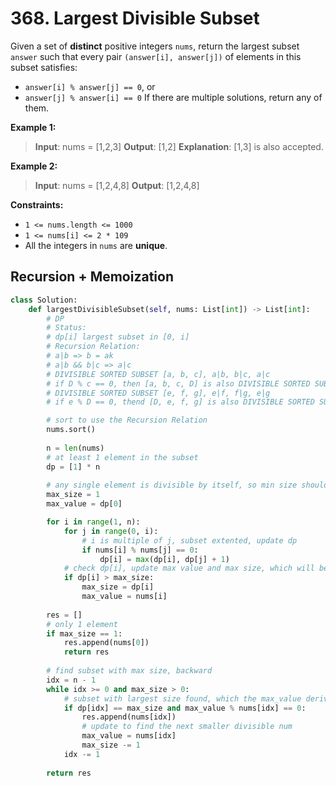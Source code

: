 # 368. Largest Divisible Subset

Given a set of **distinct** positive integers `nums`, return the largest subset `answer` such that every pair `(answer[i], answer[j])` of elements in this subset satisfies:

* `answer[i] % answer[j] == 0`, or
* `answer[j] % answer[i] == 0`
If there are multiple solutions, return any of them.


**Example 1:**

>**Input**: nums = [1,2,3]
**Output**: [1,2]
**Explanation**: [1,3] is also accepted.


**Example 2:**

>**Input**: nums = [1,2,4,8]
**Output**: [1,2,4,8]
 

**Constraints:**

* `1 <= nums.length <= 1000`
* `1 <= nums[i] <= 2 * 109`
* All the integers in `nums` are **unique**.


## Recursion + Memoization

```python
class Solution:
    def largestDivisibleSubset(self, nums: List[int]) -> List[int]:
        # DP
        # Status: 
        # dp[i] largest subset in [0, i]
        # Recursion Relation:
        # a|b => b = ak
        # a|b && b|c => a|c
        # DIVISIBLE SORTED SUBSET [a, b, c], a|b, b|c, a|c
        # if D % c == 0, then [a, b, c, D] is also DIVISIBLE SORTED SUBSET
        # DIVISIBLE SORTED SUBSET [e, f, g], e|f, f|g, e|g
        # if e % D == 0, thend [D, e, f, g] is also DIVISIBLE SORTED SUBSET

        # sort to use the Recursion Relation
        nums.sort()
        
        n = len(nums)
        # at least 1 element in the subset
        dp = [1] * n
        
        # any single element is divisible by itself, so min size should be 1
        max_size = 1
        max_value = dp[0]

        for i in range(1, n):
            for j in range(0, i):
                # i is multiple of j, subset extented, update dp
                if nums[i] % nums[j] == 0:
                    dp[i] = max(dp[i], dp[j] + 1)
            # check dp[i], update max value and max size, which will be start of finding the result
            if dp[i] > max_size:
                max_size = dp[i]
                max_value = nums[i]
        
        res = []
        # only 1 element
        if max_size == 1:
            res.append(nums[0])
            return res
            
        # find subset with max size, backward
        idx = n - 1
        while idx >= 0 and max_size > 0:
            # subset with largest size found, which the max_value derived from the same value
            if dp[idx] == max_size and max_value % nums[idx] == 0:
                res.append(nums[idx])
                # update to find the next smaller divisible num
                max_value = nums[idx]
                max_size -= 1
            idx -= 1
            
        return res
```
